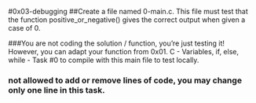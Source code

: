 #0x03-debugging
##Create a file named 0-main.c. This file must test that the function positive_or_negative() gives the correct output when given a case of 0.

###You are not coding the solution / function, you’re just testing it! However, you can adapt your function from 0x01. C - Variables, if, else, while - Task #0 to compile with this main file to test locally.

### not allowed to add or remove lines of code, you may change only one line in this task.
